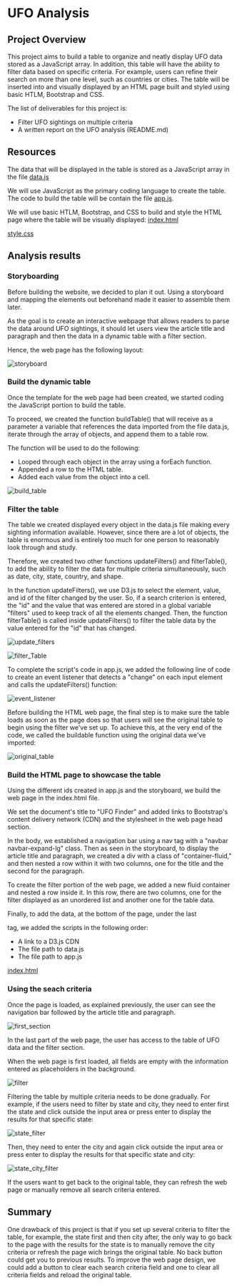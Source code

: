 # UFO Analysis

## Project Overview

This project aims to build a table to organize and neatly display UFO data stored 
as a JavaScript array. In addition, this table will have the ability to filter data based on specific criteria. 
For example, users can refine their search on more than one level, such as countries or cities. 
The table will be inserted into and visually displayed by an HTML page built and styled using basic HTLM, 
Bootstrap and CSS.

The list of deliverables for this project is:
- Filter UFO sightings on multiple criteria
- A written report on the UFO analysis (README.md)


## Resources

The data that will be displayed in the table is stored as a JavaScript array in the file [data.js](https://github.com/valerielnd/UFOs/blob/main/static/js/data.js)

We will use JavaScript as the primary coding language to create the table. The code to build the table will be
contain the file [app.js](https://github.com/valerielnd/UFOs/blob/main/static/js/app.js).

We will use basic HTLM, Bootstrap, and CSS to build and style the HTML page where the table will be visually displayed: 
[index.html](https://github.com/valerielnd/UFOs/blob/main/index.html)

[style.css](https://github.com/valerielnd/UFOs/blob/main/static/css/style.css)


## Analysis results

### Storyboarding 

Before building the website, we decided to plan it out. Using a storyboard and mapping the elements out beforehand 
made it easier to assemble them later.

As the goal is to create an interactive webpage that allows readers to parse the data around UFO sightings, 
it should let users view the article title and paragraph and then the data in a dynamic table with a filter section.

Hence, the web page has the following layout:

![storyboard](https://github.com/valerielnd/UFOs/blob/main/storyboard.png)

### Build the dynamic table

Once the template for the web page had been created, we started coding the JavaScript portion to build the table.

To proceed, we created the function buildTable() that will receive as a parameter a variable that references the data 
imported from the file data.js, iterate through the array of objects, and append them to a table row.

The function will be used to do the following:

* Looped through each object in the array using a forEach function. 
* Appended a row to the HTML table.
* Added each value from the object into a cell.

![build_table](https://github.com/valerielnd/UFOs/blob/main/build_table.png)

### Filter the table

The table we created displayed every object in the data.js file making every sighting information available.
However, since there are a lot of objects, the table is enormous and is entirely too much for one person to 
reasonably look through and study.

Therefore, we created two other functions updateFilters() and filterTable(), to add the ability to filter the 
data for multiple criteria simultaneously, such as date, city, state, country, and shape.

In the function updateFilters(), we use D3.js to select the element, value, and id of the filter changed by the 
user. So, if a search criterion is entered, the "id" and the value that was entered are stored in a global variable 
"filters" used to keep track of all the elements changed. Then, the function filterTable() is called inside 
updateFilters() to filter the table data by the value entered for the "id" that has changed.

![update_filters](https://github.com/valerielnd/UFOs/blob/main/update_filters.png)

![filter_Table](https://github.com/valerielnd/UFOs/blob/main/filter_table.png)

To complete the script's code in app.js, we added the following line of code to create an event listener that 
detects a "change" on each input element and calls the updateFilters() function:

![event_listener](https://github.com/valerielnd/UFOs/blob/main/event_listener.png)

Before building the HTML web page, the final step is to make sure the table loads as soon as the page does so 
that users will see the original table to begin using the filter we've set up. To achieve this, at the very 
end of the code, we called the buildable function using the original data we've imported:

![original_table](https://github.com/valerielnd/UFOs/blob/main/build_original_table.png)

### Build the HTML page to showcase the table

Using the different ids created in app.js and the storyboard, we build the web page in the index.html file.

We set the document's title to "UFO Finder" and added links to Bootstrap's content delivery network (CDN) 
and the stylesheet in the web page head section.

In the body, we established a navigation bar using a nav tag with a "navbar navbar-expand-lg" class. 
Then as seen in the storyboard, to display the article title and paragraph, we created a div with 
a class of "container-fluid," and then nested a row within it with two columns, one for the title 
and the second for the paragraph.

To create the filter portion of the web page, we added a new fluid container and nested a row inside it. 
In this row, there are two columns, one for the filter displayed as an unordered list and another one for 
the table data.

Finally, to add the data, at the bottom of the page, under the last <div /> tag, we added the scripts in the
following order:

* A link to a D3.js CDN
* The file path to data.js
* The file path to app.js

[index.html](https://github.com/valerielnd/UFOs/blob/main/index.html)

### Using the seach criteria

Once the page is loaded, as explained previously, the user can see the navigation bar followed by the article title
and paragraph.

![first_section](https://github.com/valerielnd/UFOs/blob/main/first_section.png)

In the last part of the web page, the user has access to the table of UFO data and the filter section.

When the web page is first loaded, all fields are empty with the information entered as placeholders in the background.

![filter](https://github.com/valerielnd/UFOs/blob/main/filter_image.png)

Filtering the table by multiple criteria needs to be done gradually. For example, if the users need to filter by state and city, 
they need to enter first the state and click outside the input area or press enter to display the results for that specific state:  

![state_filter](https://github.com/valerielnd/UFOs/blob/main/state_filter.png)

Then, they need to enter the city and again click outside the input area or press enter to display the results for that specific 
state and city:

![state_city_filter](https://github.com/valerielnd/UFOs/blob/main/state_city_filter.png)

If the users want to get back to the original table, they can refresh the web page or manually remove all search criteria entered.


## Summary

One drawback of this project is that if you set up several criteria to filter the table, for example, the state first and then city 
after, the only way to go back to the page with the results for the state is to manually remove the city criteria or refresh the page 
wich brings the original table. No back button could get you to previous results. To improve the web page design, we could 
add a button to clear each search criteria field and one to clear all criteria fields and reload the original table.






